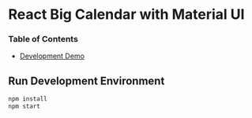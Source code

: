 # React Big Calendar with Material UI

### Table of Contents

- [Development Demo](https://spiffy-toffee-969fef.netlify.app/)

## Run Development Environment

```bash
npm install
npm start
```

